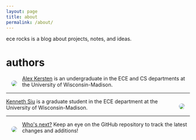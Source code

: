 ```yaml
---
layout: page
title: about
permalink: /about/
---
```


ece rocks is a blog about projects, notes, and ideas.

# authors
<style>
img.round128A {
    border-radius: 64px;
    float: left;
    margin: 1em;
}
img.round128B {
    border-radius: 64px;
    float: right;
    margin: 1em;
}
p.clearA {
    clear: right;
}
p.clearB {
    clear: left;
}
</style>

<div>
<img class="round128A" src="http://www.gravatar.com/avatar/6d11c33726a9bff37465a3007fe6de53?s=128" />
<p class="clearA"><a href="http://kersten.io">Alex Kersten</a> is an undergraduate in the ECE and CS departments at the University of Wisconsin-Madison.</p>
</div>

---

<div>
<img class="round128B" src="https://avatars0.githubusercontent.com/u/2524797?v=3&s=128" />
<p class="clearB"><a href="http://kks.io">Kenneth Siu</a> is a graduate student in the ECE department at the University of Wisconsin-Madison.</p>
</div>

---

<div>
<img class="round128A" src="http://static.ece.rocks/img/question128.png" />
<p class="clearA"><a href="https://github.com/akersten/ece-rocks">Who's next?</a> Keep an eye on the GitHub repository to track the latest changes and additions!</p>
</div>
